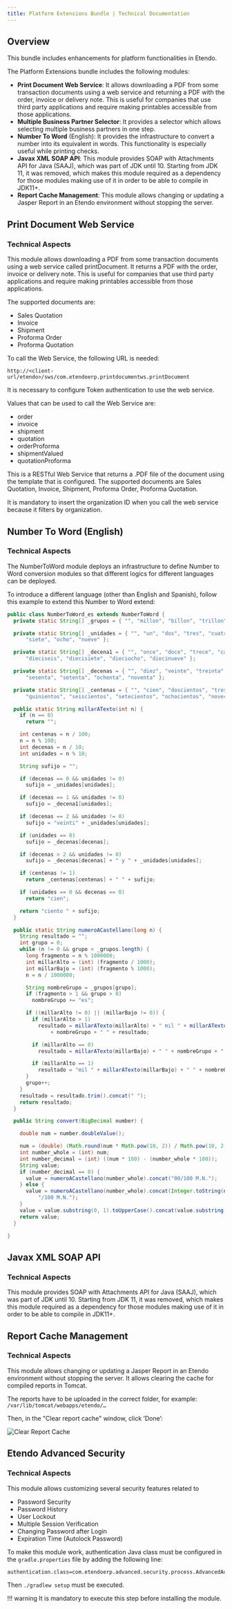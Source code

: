 ```yaml
---
title: Platform Extensions Bundle | Technical Documentation
---
```

## Overview

This bundle includes enhancements for platform functionalities in Etendo.

The Platform Extensions bundle includes the following modules:

-   **Print Document Web Service**: It allows downloading a PDF from some transaction documents using a web service and returning a PDF with the order, invoice or delivery note. This is useful for companies that use third party applications and require making printables accessible from those applications.
-   **Multiple Business Partner Selector**: It provides a selector which allows selecting multiple business partners in one step.
-   **Number To Word** (English): It provides the infrastructure to convert a number into its equivalent in words. This functionality is especially useful while printing checks.
-   **Javax XML SOAP API**: This module provides SOAP with Attachments API for Java (SAAJ), which was part of JDK until 10. Starting from JDK 11, it was removed, which makes this module required as a dependency for those modules making use of it in order to be able to compile in JDK11+.
-   **Report Cache Management**: This module allows changing or updating a Jasper Report in an Etendo environment without stopping the server.

## Print Document Web Service

### Technical Aspects

This module allows downloading a PDF from some transaction documents using a web service called printDocument. It returns a PDF with the order, invoice or delivery note. This is useful for companies that use third party applications and require making printables accessible from those applications.

The supported documents are:

-   Sales Quotation
-   Invoice
-   Shipment
-   Proforma Order
-   Proforma Quotation

To call the Web Service, the following URL is needed:
```
http://<client-url/etendo>/sws/com.etendoerp.printdocumentws.printDocument
```
It is necessary to configure Token authentication to use the web service.

Values that can be used to call the Web Service are:

-   order
-   invoice
-   shipment
-   quotation
-   orderProforma
-   shipmentValued
-   quotationProforma

This is a RESTful Web Service that returns a .PDF file of the document using the template that is configured. The supported documents are Sales Quotation, Invoice, Shipment, Proforma Order, Proforma Quotation.

It is mandatory to insert the organization ID when you call the web service because it filters by organization.

## Number To Word (English)

### Technical Aspects

The NumberToWord module deploys an infrastructure to define Number to Word conversion modules so that different logics for different languages can be deployed.

To introduce a different language (other than English and Spanish), follow this example to extend this Number to Word extend: 

```java
public class NumberToWord_es extends NumberToWord {
  private static String[] _grupos = { "", "millon", "billon", "trillon" };

  private static String[] _unidades = { "", "un", "dos", "tres", "cuatro", "cinco", "seis",
      "siete", "ocho", "nueve" };

  private static String[] _decena1 = { "", "once", "doce", "trece", "catorce", "quince",
      "dieciseis", "diecisiete", "dieciocho", "diecinueve" };

  private static String[] _decenas = { "", "diez", "veinte", "treinta", "cuarenta", "cincuenta",
      "sesenta", "setenta", "ochenta", "noventa" };

  private static String[] _centenas = { "", "cien", "doscientos", "trescientos", "cuatrocientos",
      "quinientos", "seiscientos", "setecientos", "ochocientos", "novecientos" };

  public static String millarATexto(int n) {
    if (n == 0)
      return "";

    int centenas = n / 100;
    n = n % 100;
    int decenas = n / 10;
    int unidades = n % 10;

    String sufijo = "";

    if (decenas == 0 && unidades != 0)
      sufijo = _unidades[unidades];

    if (decenas == 1 && unidades != 0)
      sufijo = _decena1[unidades];

    if (decenas == 2 && unidades != 0)
      sufijo = "veinti" + _unidades[unidades];

    if (unidades == 0)
      sufijo = _decenas[decenas];

    if (decenas > 2 && unidades != 0)
      sufijo = _decenas[decenas] + " y " + _unidades[unidades];

    if (centenas != 1)
      return _centenas[centenas] + " " + sufijo;

    if (unidades == 0 && decenas == 0)
      return "cien";

    return "ciento " + sufijo;
  }

  public static String numeroACastellano(long n) {
    String resultado = "";
    int grupo = 0;
    while (n != 0 && grupo < _grupos.length) {
      long fragmento = n % 1000000;
      int millarAlto = (int) (fragmento / 1000);
      int millarBajo = (int) (fragmento % 1000);
      n = n / 1000000;

      String nombreGrupo = _grupos[grupo];
      if (fragmento > 1 && grupo > 0)
        nombreGrupo += "es";

      if ((millarAlto != 0) || (millarBajo != 0)) {
        if (millarAlto > 1)
          resultado = millarATexto(millarAlto) + " mil " + millarATexto(millarBajo) + " "
              + nombreGrupo + " " + resultado;

        if (millarAlto == 0)
          resultado = millarATexto(millarBajo) + " " + nombreGrupo + " " + resultado;

        if (millarAlto == 1)
          resultado = "mil " + millarATexto(millarBajo) + " " + nombreGrupo + " " + resultado;
      }
      grupo++;
    }
    resultado = resultado.trim().concat(" ");
    return resultado;
  }

  public String convert(BigDecimal number) {

    double num = number.doubleValue();

    num = (double) (Math.round(num * Math.pow(10, 2)) / Math.pow(10, 2));
    int number_whole = (int) num;
    int number_decimal = (int) ((num * 100) - (number_whole * 100));
    String value;
    if (number_decimal == 0) {
      value = numeroACastellano(number_whole).concat("00/100 M.N.");
    } else {
      value = numeroACastellano(number_whole).concat(Integer.toString(number_decimal)).concat(
          "/100 M.N.");
    }
    value = value.substring(0, 1).toUpperCase().concat(value.substring(1));
    return value;
  }

}
```

## Javax XML SOAP API

### Technical Aspects

This module provides SOAP with Attachments API for Java (SAAJ), which was part of JDK until 10. Starting from JDK 11, it was removed, which makes this module required as a dependency for those modules making use of it in order to be able to compile in JDK11+.

## Report Cache Management

### Technical Aspects

This module allows changing or updating a Jasper Report in an Etendo environment without stopping the server. It allows clearing the cache for compiled reports in Tomcat.

The reports have to be uploaded in the correct folder, for example: `/var/lib/tomcat/webapps/etendo/…`

Then, in the "Clear report cache" window, click ’Done’:

![Clear Report Cache](/docs/assets/drive/10BWG7z1bmplzWz--wUqI6maavHs4dC1c.png)


## Etendo Advanced Security

### Technical Aspects

This module allows customizing several security features related to

- Password Security
- Password History
- User Lockout 
- Multiple Session Verification
- Changing Password after Login
- Expiration Time (Autolock Password)

To make this module work, authentication Java class must be configured in the `gradle.properties` file by adding the following line:

```
authentication.class=com.etendoerp.advanced.security.process.AdvancedAuthenticationManager
```

Then `./gradlew setup` must be executed. 

!!! warning
    It is mandatory to execute this step before installing the module. 